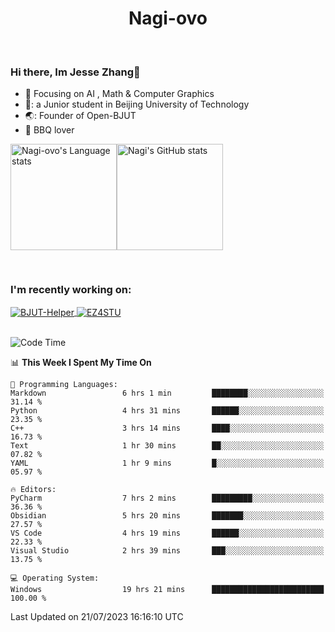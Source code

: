 

<!--
**Nagi-ovo/Nagi-ovo** is a ✨ _special_ ✨ repository because its `README.md` (this file) appears on your GitHub profile.

Here are some ideas to get you started:

- 🔭 I’m currently working on ...
- 🌱 I’m currently learning ...
- 👯 I’m looking to collaborate on ...
- 🤔 I’m looking for help with ...
- 💬 Ask me about ...
- 📫 How to reach me: ...
- 😄 Pronouns: ...
- ⚡ Fun fact: ...
-->
<h1 align="center">Nagi-ovo</h3>


<br />

 ### Hi there, Im Jesse Zhang👋
- :orange_book: Focusing on AI , Math & Computer Graphics
- 🔬: a Junior student in Beijing University of Technology
- 🌏: Founder of Open-BJUT
- :meat_on_bone: BBQ lover

<div style="display:flex; flex-wrap:wrap; height: 200px;">
  <img height="170" src="https://github-readme-stats-git-main-nagi-ovo.vercel.app/api/top-langs/?username=Nagi-ovo&hide=css,scss,html,java,typescript&layout=compact&card_width=345&card_height=400" alt="Nagi-ovo's Language stats">
  <img height="170" src="https://github-readme-stats-git-main-nagi-ovo.vercel.app/api?username=Nagi-ovo&show_icons=true&theme=radical" alt="Nagi's GitHub stats">
</div>

### I'm recently working on:</a>

 <div>
<a href="https://github.com/Open-BJUT/BJUT-Helper">
  <img align="center" src="https://github-readme-stats-git-main-nagi-ovo.vercel.app/api/pin/?username=Nagi-ovo&repo=BJUT-Helper" alt="BJUT-Helper">
</a>
<a href="https://github.com/Nagi-ovo/EZ4STU">
  <img align="center" src="https://github-readme-stats-git-main-nagi-ovo.vercel.app/api/pin/?username=Nagi-ovo&repo=EZ4STU" alt="EZ4STU">
</a>  
</div>

<br />

<!--START_SECTION:waka-->
![Code Time](http://img.shields.io/badge/Code%20Time-113%20hrs%206%20mins-blue)

📊 **This Week I Spent My Time On** 

```text
💬 Programming Languages: 
Markdown                 6 hrs 1 min         ████████░░░░░░░░░░░░░░░░░   31.14 % 
Python                   4 hrs 31 mins       ██████░░░░░░░░░░░░░░░░░░░   23.35 % 
C++                      3 hrs 14 mins       ████░░░░░░░░░░░░░░░░░░░░░   16.73 % 
Text                     1 hr 30 mins        ██░░░░░░░░░░░░░░░░░░░░░░░   07.82 % 
YAML                     1 hr 9 mins         █░░░░░░░░░░░░░░░░░░░░░░░░   05.97 % 

🔥 Editors: 
PyCharm                  7 hrs 2 mins        █████████░░░░░░░░░░░░░░░░   36.36 % 
Obsidian                 5 hrs 20 mins       ███████░░░░░░░░░░░░░░░░░░   27.57 % 
VS Code                  4 hrs 19 mins       ██████░░░░░░░░░░░░░░░░░░░   22.33 % 
Visual Studio            2 hrs 39 mins       ███░░░░░░░░░░░░░░░░░░░░░░   13.75 % 

💻 Operating System: 
Windows                  19 hrs 21 mins      █████████████████████████   100.00 % 
```


 Last Updated on 21/07/2023 16:16:10 UTC
<!--END_SECTION:waka-->



